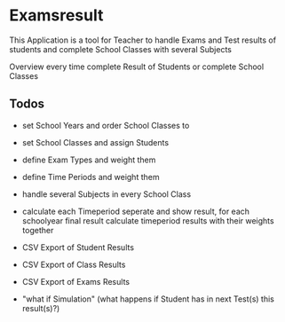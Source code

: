 # Examsresult

This Application is a tool for Teacher to handle Exams and Test results 
of students and complete School Classes with several Subjects

Overview every time complete Result of Students or complete School Classes

## Todos
* set School Years and order School Classes to
* set School Classes and assign Students
* define Exam Types and weight them
* define Time Periods and weight them
* handle several Subjects in every School Class

* calculate each Timeperiod seperate and show result, 
for each schoolyear final result calculate timeperiod results with their weights together

* CSV Export of Student Results
* CSV Export of Class Results
* CSV Export of Exams Results

* "what if Simulation" (what happens if Student has in next Test(s) this result(s)?)
